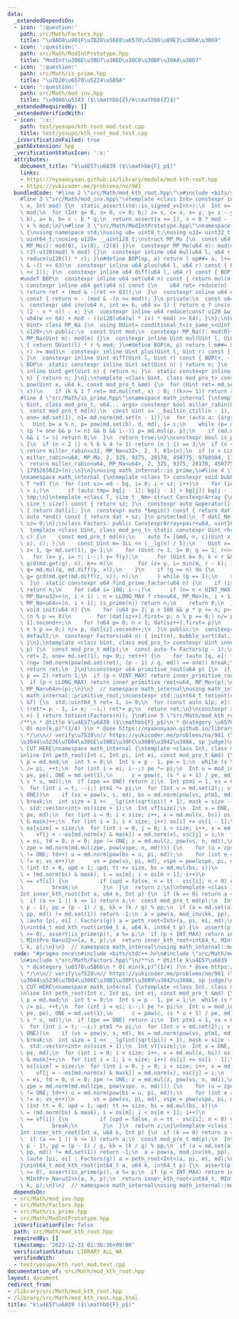 ```yaml
---
data:
  _extendedDependsOn:
  - icon: ':question:'
    path: src/Math/Factors.hpp
    title: "\u9AD8\u901F\u7D20\u56E0\u6570\u5206\u89E3\u306A\u3069"
  - icon: ':question:'
    path: src/Math/ModIntPrototype.hpp
    title: "ModInt\u306E\u30D7\u30ED\u30C8\u30BF\u30A4\u30D7"
  - icon: ':question:'
    path: src/Math/is_prime.hpp
    title: "\u7D20\u6570\u5224\u5B9A"
  - icon: ':question:'
    path: src/Math/mod_inv.hpp
    title: "\u9006\u5143 ($\\mathbb{Z}/m\\mathbb{Z}$)"
  _extendedRequiredBy: []
  _extendedVerifiedWith:
  - icon: ':x:'
    path: test/yosupo/kth_root_mod.test.cpp
    title: test/yosupo/kth_root_mod.test.cpp
  _isVerificationFailed: true
  _pathExtension: hpp
  _verificationStatusIcon: ':x:'
  attributes:
    document_title: "k\u4E57\u6839 ($\\mathbb{F}_p$)"
    links:
    - https://nyaannyaan.github.io/library/modulo/mod-kth-root.hpp
    - https://yukicoder.me/problems/no/981
  bundledCode: "#line 2 \"src/Math/mod_kth_root.hpp\"\n#include <bits/stdc++.h>\n\
    #line 3 \"src/Math/mod_inv.hpp\"\ntemplate <class Int> constexpr inline Int mod_inv(Int\
    \ a, Int mod) {\n  static_assert(std::is_signed_v<Int>);\n  Int x= 1, y= 0, b=\
    \ mod;\n  for (Int q= 0, z= 0, c= 0; b;) z= x, c= a, x= y, y= z - y * (q= a /\
    \ b), a= b, b= c - b * q;\n  return assert(a == 1), x < 0 ? mod - (-x) % mod :\
    \ x % mod;\n}\n#line 3 \"src/Math/ModIntPrototype.hpp\"\nnamespace math_internal\
    \ {\nusing namespace std;\nusing u8= uint8_t;\nusing u32= uint32_t;\nusing u64=\
    \ uint64_t;\nusing u128= __uint128_t;\nstruct MP_Mo {\n  const u64 mod;\n  constexpr\
    \ MP_Mo(): mod(0), iv(0), r2(0) {}\n  constexpr MP_Mo(u64 m): mod(m), iv(inv(m)),\
    \ r2(-u128(mod) % mod) {}\n  constexpr inline u64 mul(u64 l, u64 r) const { return\
    \ reduce(u128(l) * r); }\n#define BOP(op, a) return l op##= a, l+= (mod << 1)\
    \ & -(l >> 63)\n  constexpr inline u64 plus(u64 l, u64 r) const { BOP(+, r - (mod\
    \ << 1)); }\n  constexpr inline u64 diff(u64 l, u64 r) const { BOP(-, r); }\n\
    #undef BOP\n  constexpr inline u64 set(u64 n) const { return mul(n, r2); }\n \
    \ constexpr inline u64 get(u64 n) const {\n    u64 ret= reduce(n) - mod;\n   \
    \ return ret + (mod & -(ret >> 63));\n  }\n  constexpr inline u64 norm(u64 n)\
    \ const { return n - (mod & -(n >= mod)); }\n private:\n  const u64 iv, r2;\n\
    \  constexpr u64 inv(u64 n, int e= 6, u64 x= 1) { return e ? inv(n, e - 1, x *\
    \ (2 - x * n)) : x; }\n  constexpr inline u64 reduce(const u128 &w) const { return\
    \ u64(w >> 64) + mod - ((u128(u64(w) * iv) * mod) >> 64); }\n};\ntemplate <class\
    \ Uint> class MP_Na {\n  using DUint= conditional_t<is_same_v<Uint, u32>, u64,\
    \ u128>;\n public:\n  const Uint mod;\n  constexpr MP_Na(): mod(0){};\n  constexpr\
    \ MP_Na(Uint m): mod(m) {}\n  constexpr inline Uint mul(Uint l, Uint r) const\
    \ { return DUint(l) * r % mod; }\n#define BOP(m, p) return l m##= mod & -((l p##=\
    \ r) >= mod)\n  constexpr inline Uint plus(Uint l, Uint r) const { BOP(-, +);\
    \ }\n  constexpr inline Uint diff(Uint l, Uint r) const { BOP(+, -); }\n#undef\
    \ BOP\n  static constexpr inline Uint set(Uint n) { return n; }\n  static constexpr\
    \ inline Uint get(Uint n) { return n; }\n  static constexpr inline Uint norm(Uint\
    \ n) { return n; }\n};\ntemplate <class Uint, class mod_pro_t> constexpr Uint\
    \ pow(Uint x, u64 k, const mod_pro_t &md) {\n  for (Uint ret= md.set(1);; x= md.mul(x,\
    \ x))\n    if (k & 1 ? ret= md.mul(ret, x) : 0; !(k>>= 1)) return ret;\n}\n}\n\
    #line 4 \"src/Math/is_prime.hpp\"\nnamespace math_internal {\ntemplate <class\
    \ Uint, class mod_pro_t, u64... args> constexpr bool miller_rabin(Uint n) {\n\
    \  const mod_pro_t md(n);\n  const Uint s= __builtin_ctzll(n - 1), d= n >> s,\
    \ one= md.set(1), n1= md.norm(md.set(n - 1));\n  for (auto a: {args...}) {\n \
    \   Uint b= a % n, p= pow(md.set(b), d, md), i= s;\n    while (p= md.norm(p),\
    \ (p != one && p != n1 && b && i--)) p= md.mul(p, p);\n    if (md.norm(p) != n1\
    \ && i != s) return 0;\n  }\n  return true;\n}\nconstexpr bool is_prime(u64 n)\
    \ {\n  if (n < 2 || n % 6 % 4 != 1) return (n | 1) == 3;\n  if (n < UINT_MAX)\
    \ return miller_rabin<u32, MP_Na<u32>, 2, 7, 61>(n);\n  if (n < LLONG_MAX) return\
    \ miller_rabin<u64, MP_Mo, 2, 325, 9375, 28178, 450775, 9780504, 1795265022>(n);\n\
    \  return miller_rabin<u64, MP_Na<u64>, 2, 325, 9375, 28178, 450775, 9780504,\
    \ 1795265022>(n);\n}\n}\nusing math_internal::is_prime;\n#line 4 \"src/Math/Factors.hpp\"\
    \nnamespace math_internal {\ntemplate <class T> constexpr void bubble_sort(T *bg,\
    \ T *ed) {\n  for (int sz= ed - bg, i= 0; i < sz; i++)\n    for (int j= sz; --j\
    \ > i;)\n      if (auto tmp= bg[j - 1]; bg[j - 1] > bg[j]) bg[j - 1]= bg[j], bg[j]=\
    \ tmp;\n}\ntemplate <class T, size_t _Nm> struct ConstexprArray {\n  constexpr\
    \ size_t size() const { return sz; }\n  constexpr auto &operator[](int i) const\
    \ { return dat[i]; }\n  constexpr auto *begin() const { return dat; }\n  constexpr\
    \ auto *end() const { return dat + sz; }\n protected:\n  T dat[_Nm]= {};\n  size_t\
    \ sz= 0;\n};\nclass Factors: public ConstexprArray<pair<u64, uint16_t>, 16> {\n\
    \  template <class Uint, class mod_pro_t> static constexpr Uint rho(Uint n, Uint\
    \ c) {\n    const mod_pro_t md(n);\n    auto f= [&md, n, c](Uint x) { return md.plus(md.mul(x,\
    \ x), c); };\n    const Uint m= 1LL << (__lg(n) / 5);\n    Uint x= 1, y= md.set(2),\
    \ z= 1, q= md.set(1), g= 1;\n    for (Uint r= 1, i= 0; g == 1; r<<= 1) {\n   \
    \   for (x= y, i= r; i--;) y= f(y);\n      for (Uint k= 0; k < r && g == 1; g=\
    \ gcd(md.get(q), n), k+= m)\n        for (z= y, i= min(m, r - k); i--;) y= f(y),\
    \ q= md.mul(q, md.diff(y, x));\n    }\n    if (g == n) do {\n        z= f(z),\
    \ g= gcd(md.get(md.diff(z, x)), n);\n      } while (g == 1);\n    return g;\n\
    \  }\n  static constexpr u64 find_prime_factor(u64 n) {\n    if (is_prime(n))\
    \ return n;\n    for (u64 i= 100; i--;)\n      if (n= n < UINT_MAX ? rho<u32,\
    \ MP_Na<u32>>(n, i + 1) : n < LLONG_MAX ? rho<u64, MP_Mo>(n, i + 1) : rho<u64,\
    \ MP_Na<u64>>(n, i + 1); is_prime(n)) return n;\n    return 0;\n  }\n  constexpr\
    \ void init(u64 n) {\n    for (u64 p= 2; p < 100 && p * p <= n; p++)\n      if\
    \ (n % p == 0)\n        for (dat[sz++].first= p; n % p == 0;) n/= p, dat[sz -\
    \ 1].second++;\n    for (u64 p= 0; n > 1; dat[sz++].first= p)\n      for (p= find_prime_factor(n);\
    \ n % p == 0;) n/= p, dat[sz].second++;\n  }\n public:\n  constexpr Factors()=\
    \ default;\n  constexpr Factors(u64 n) { init(n), bubble_sort(dat, dat + sz);\
    \ }\n};\ntemplate <class Uint, class mod_pro_t> constexpr Uint inner_primitive_root(Uint\
    \ p) {\n  const mod_pro_t md(p);\n  const auto f= Factors(p - 1);\n  for (Uint\
    \ ret= 2, one= md.set(1), ng= 0;; ret++) {\n    for (auto [q, e]: f)\n      if\
    \ (ng= (md.norm(pow(md.set(ret), (p - 1) / q, md)) == one)) break;\n    if (!ng)\
    \ return ret;\n  }\n}\nconstexpr u64 primitive_root(u64 p) {\n  if (assert(is_prime(p));\
    \ p == 2) return 1;\n  if (p < UINT_MAX) return inner_primitive_root<u32, MP_Na<u32>>(p);\n\
    \  if (p < LLONG_MAX) return inner_primitive_root<u64, MP_Mo>(p);\n  return inner_primitive_root<u64,\
    \ MP_Na<u64>>(p);\n}\n}  // namespace math_internal\nusing math_internal::Factors,\
    \ math_internal::primitive_root;\nconstexpr std::uint64_t totient(const Factors\
    \ &f) {\n  std::uint64_t ret= 1, i= 0;\n  for (const auto &[p, e]: f)\n    for\
    \ (ret*= p - 1, i= e; --i;) ret*= p;\n  return ret;\n}\nconstexpr auto totient(std::uint64_t\
    \ n) { return totient(Factors(n)); }\n#line 5 \"src/Math/mod_kth_root.hpp\"\n\
    /**\n * @title k\u4E57\u6839 ($\\mathbb{F}_p$)\n * @category \u6570\u5B66\n *\
    \ O( min(k,p)^(1/4) )\n * @see https://nyaannyaan.github.io/library/modulo/mod-kth-root.hpp\n\
    \ */\n\n// verify\u7528\n// https://yukicoder.me/problems/no/981 (\u53B3\u3057\
    \u3044\u5236\u7D04\u306E\u30B1\u30FC\u30B9\u3042\u308A, sp judge)\n\n// BEGIN\
    \ CUT HERE\nnamespace math_internal {\ntemplate <class Int, class mod_pro_t>\n\
    inline Int peth_root(Int c, Int pi, int ei, const mod_pro_t &md) {\n  const Int\
    \ p = md.mod;\n  int t = 0;\n  Int s = p - 1, pe = 1;\n  while (s % pi == 0) s\
    \ /= pi, ++t;\n  for (int i = ei; i--;) pe *= pi;\n  Int u = mod_inv(pe - s %\
    \ pe, pe), ONE = md.set(1),\n      z = pow(c, (s * u + 1) / pe, md), zpe = md.norm(pow(c,\
    \ s * u, md));\n  if (zpe == ONE) return z;\n  Int ptm1 = 1, vs = 0, bs = 0;\n\
    \  for (int i = t; --i;) ptm1 *= pi;\n  for (Int v = md.set(2);; v = md.plus(v,\
    \ ONE))\n    if (vs = pow(v, s, md), bs = md.norm(pow(vs, ptm1, md)); bs != ONE)\
    \ break;\n  int size = 1 << __lg(int(sqrt(pi)) + 1), mask = size - 1, vsc[size];\n\
    \  std::vector<int> os(size + 1);\n  Int vf[size];\n  Int x = ONE, vspe = pow(vs,\
    \ pe, md);\n  for (int i = 0; i < size; i++, x = md.mul(x, bs)) os[md.norm(x)\
    \ & mask]++;\n  for (int i = 1; i < size; i++) os[i] += os[i - 1];\n  x = ONE,\
    \ os[size] = size;\n  for (int i = 0, j = 0; i < size; i++, x = md.mul(x, bs))\n\
    \    vf[j = --os[md.norm(x) & mask]] = md.norm(x), vsc[j] = i;\n  for (int vs_e\
    \ = ei, td = 0, n = 0; zpe != ONE; z = md.mul(z, pow(vs, n, md)),\n          \
    \ zpe = md.norm(md.mul(zpe, pow(vspe, n, md)))) {\n    for (u = zpe, td = 0; u\
    \ != ONE; td++) u = md.norm(pow(bs = u, pi, md));\n    for (int e = t - td; vs_e\
    \ != e; vs_e++)\n      vs = pow(vs, pi, md), vspe = pow(vspe, pi, md);\n    for\
    \ (int tt = 0, upd = 1; upd; tt += size, bs = md.mul(bs, x))\n      for (int m\
    \ = (md.norm(bs) & mask), i = os[m]; i < os[m + 1]; i++)\n        if (md.norm(bs)\
    \ == vf[i]) {\n          if (upd = false, n = tt - vsc[i]; n < 0) n += pi;\n \
    \         break;\n        }\n  }\n  return z;\n}\ntemplate <class Int, class mod_pro_t>\n\
    Int inner_kth_root(Int a, u64 k, Int p) {\n  if (k == 0) return a == 1 ? a : -1;\n\
    \  if (a <= 1 || k <= 1) return a;\n  const mod_pro_t md(p);\n  Int g = gcd(k,\
    \ p - 1), pp = (p - 1) / g, kk = (k / g) % pp;\n  if (a = md.set(a); md.norm(pow(a,\
    \ pp, md)) != md.set(1)) return -1;\n  a = pow(a, mod_inv(kk, pp), md);\n  for\
    \ (auto [pi, ei] : Factors(g)) a = peth_root<Int>(a, pi, ei, md);\n  return md.get(a);\n\
    }\nint64_t mod_kth_root(int64_t a, u64 k, int64_t p) {\n  assert(p > 0), assert(a\
    \ >= 0), assert(is_prime(p)), a %= p;\n  if (p < INT_MAX) return inner_kth_root<int,\
    \ MIntPro_Na<u32>>(a, k, p);\n  return inner_kth_root<int64_t, MIntPro_Montg>(a,\
    \ k, p);\n}\n}  // namespace math_internal\nusing math_internal::mod_kth_root;\n"
  code: "#pragma once\n#include <bits/stdc++.h>\n#include \"src/Math/mod_inv.hpp\"\
    \n#include \"src/Math/Factors.hpp\"\n/**\n * @title k\u4E57\u6839 ($\\mathbb{F}_p$)\n\
    \ * @category \u6570\u5B66\n * O( min(k,p)^(1/4) )\n * @see https://nyaannyaan.github.io/library/modulo/mod-kth-root.hpp\n\
    \ */\n\n// verify\u7528\n// https://yukicoder.me/problems/no/981 (\u53B3\u3057\
    \u3044\u5236\u7D04\u306E\u30B1\u30FC\u30B9\u3042\u308A, sp judge)\n\n// BEGIN\
    \ CUT HERE\nnamespace math_internal {\ntemplate <class Int, class mod_pro_t>\n\
    inline Int peth_root(Int c, Int pi, int ei, const mod_pro_t &md) {\n  const Int\
    \ p = md.mod;\n  int t = 0;\n  Int s = p - 1, pe = 1;\n  while (s % pi == 0) s\
    \ /= pi, ++t;\n  for (int i = ei; i--;) pe *= pi;\n  Int u = mod_inv(pe - s %\
    \ pe, pe), ONE = md.set(1),\n      z = pow(c, (s * u + 1) / pe, md), zpe = md.norm(pow(c,\
    \ s * u, md));\n  if (zpe == ONE) return z;\n  Int ptm1 = 1, vs = 0, bs = 0;\n\
    \  for (int i = t; --i;) ptm1 *= pi;\n  for (Int v = md.set(2);; v = md.plus(v,\
    \ ONE))\n    if (vs = pow(v, s, md), bs = md.norm(pow(vs, ptm1, md)); bs != ONE)\
    \ break;\n  int size = 1 << __lg(int(sqrt(pi)) + 1), mask = size - 1, vsc[size];\n\
    \  std::vector<int> os(size + 1);\n  Int vf[size];\n  Int x = ONE, vspe = pow(vs,\
    \ pe, md);\n  for (int i = 0; i < size; i++, x = md.mul(x, bs)) os[md.norm(x)\
    \ & mask]++;\n  for (int i = 1; i < size; i++) os[i] += os[i - 1];\n  x = ONE,\
    \ os[size] = size;\n  for (int i = 0, j = 0; i < size; i++, x = md.mul(x, bs))\n\
    \    vf[j = --os[md.norm(x) & mask]] = md.norm(x), vsc[j] = i;\n  for (int vs_e\
    \ = ei, td = 0, n = 0; zpe != ONE; z = md.mul(z, pow(vs, n, md)),\n          \
    \ zpe = md.norm(md.mul(zpe, pow(vspe, n, md)))) {\n    for (u = zpe, td = 0; u\
    \ != ONE; td++) u = md.norm(pow(bs = u, pi, md));\n    for (int e = t - td; vs_e\
    \ != e; vs_e++)\n      vs = pow(vs, pi, md), vspe = pow(vspe, pi, md);\n    for\
    \ (int tt = 0, upd = 1; upd; tt += size, bs = md.mul(bs, x))\n      for (int m\
    \ = (md.norm(bs) & mask), i = os[m]; i < os[m + 1]; i++)\n        if (md.norm(bs)\
    \ == vf[i]) {\n          if (upd = false, n = tt - vsc[i]; n < 0) n += pi;\n \
    \         break;\n        }\n  }\n  return z;\n}\ntemplate <class Int, class mod_pro_t>\n\
    Int inner_kth_root(Int a, u64 k, Int p) {\n  if (k == 0) return a == 1 ? a : -1;\n\
    \  if (a <= 1 || k <= 1) return a;\n  const mod_pro_t md(p);\n  Int g = gcd(k,\
    \ p - 1), pp = (p - 1) / g, kk = (k / g) % pp;\n  if (a = md.set(a); md.norm(pow(a,\
    \ pp, md)) != md.set(1)) return -1;\n  a = pow(a, mod_inv(kk, pp), md);\n  for\
    \ (auto [pi, ei] : Factors(g)) a = peth_root<Int>(a, pi, ei, md);\n  return md.get(a);\n\
    }\nint64_t mod_kth_root(int64_t a, u64 k, int64_t p) {\n  assert(p > 0), assert(a\
    \ >= 0), assert(is_prime(p)), a %= p;\n  if (p < INT_MAX) return inner_kth_root<int,\
    \ MIntPro_Na<u32>>(a, k, p);\n  return inner_kth_root<int64_t, MIntPro_Montg>(a,\
    \ k, p);\n}\n}  // namespace math_internal\nusing math_internal::mod_kth_root;"
  dependsOn:
  - src/Math/mod_inv.hpp
  - src/Math/Factors.hpp
  - src/Math/is_prime.hpp
  - src/Math/ModIntPrototype.hpp
  isVerificationFile: false
  path: src/Math/mod_kth_root.hpp
  requiredBy: []
  timestamp: '2022-12-31 01:36:36+09:00'
  verificationStatus: LIBRARY_ALL_WA
  verifiedWith:
  - test/yosupo/kth_root_mod.test.cpp
documentation_of: src/Math/mod_kth_root.hpp
layout: document
redirect_from:
- /library/src/Math/mod_kth_root.hpp
- /library/src/Math/mod_kth_root.hpp.html
title: "k\u4E57\u6839 ($\\mathbb{F}_p$)"
---
```

